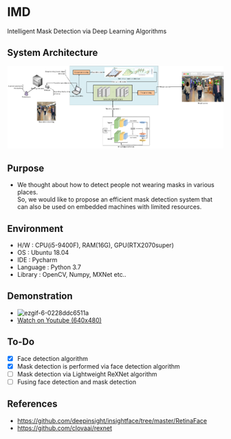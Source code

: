 # IMD
Intelligent Mask Detection via Deep Learning Algorithms

## System Architecture
<div align="center">

![architecture1](./asset/img/system_architecture.jpg)

</div>

## Purpose
* We thought about how to detect people not wearing masks in various places.  
So, we would like to propose an efficient mask detection system that can also be used on embedded machines with limited resources.  
  
## Environment
* H/W : CPU(i5-9400F), RAM(16G), GPU(RTX2070super)  
* OS : Ubuntu 18.04  
* IDE : Pycharm  
* Language : Python 3.7  
* Library : OpenCV, Numpy, MXNet etc..

## Demonstration
* ![ezgif-6-0228ddc6511a](https://user-images.githubusercontent.com/28856527/92118446-727fae80-ee31-11ea-9ecb-c8f2b5abc045.gif)
* [Watch on Youtube (640x480)](https://youtu.be/TxW3jxQz3zI)

## To-Do
- [x] Face detection algorithm
- [x] Mask detection is performed via face detection algorithm
- [ ] Mask detection via Lightweight ReXNet algorithm
- [ ] Fusing face detection and mask detection

## References
- https://github.com/deepinsight/insightface/tree/master/RetinaFace
- https://github.com/clovaai/rexnet
